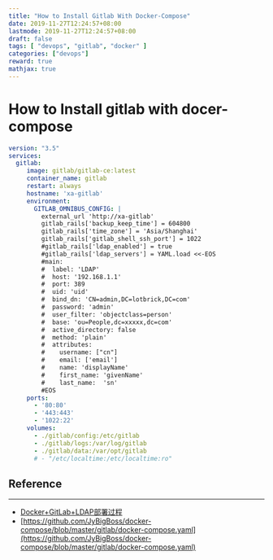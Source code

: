 ```yaml
---
title: "How to Install Gitlab With Docker-Compose"
date: 2019-11-27T12:24:57+08:00
lastmode: 2019-11-27T12:24:57+08:00
draft: false
tags: [ "devops", "gitlab", "docker" ]
categories: ["devops"]
reward: true
mathjax: true
---
```


# How to Install gitlab with docer-compose



``` yaml
version: "3.5"
services:
  gitlab:
     image: gitlab/gitlab-ce:latest
     container_name: gitlab
     restart: always
     hostname: 'xa-gitlab'
     environment:
       GITLAB_OMNIBUS_CONFIG: |
         external_url 'http://xa-gitlab'
         gitlab_rails['backup_keep_time'] = 604800
         gitlab_rails['time_zone'] = 'Asia/Shanghai'
         gitlab_rails['gitlab_shell_ssh_port'] = 1022
         #gitlab_rails['ldap_enabled'] = true
         #gitlab_rails['ldap_servers'] = YAML.load <<-EOS
         #main:
         #  label: 'LDAP'
         #  host: '192.168.1.1'
         #  port: 389
         #  uid: 'uid'
         #  bind_dn: 'CN=admin,DC=lotbrick,DC=com'
         #  password: 'admin'
         #  user_filter: 'objectclass=person'
         #  base: 'ou=People,dc=xxxxx,dc=com'
         #  active_directory: false
         #  method: 'plain'
         #  attributes:
         #    username: ["cn"]
         #    email: ['email']
         #    name: 'displayName'
         #    first_name: 'givenName'
         #    last_name:  'sn'
         #EOS
     ports:
       - '80:80'
       - '443:443'
       - '1022:22'
     volumes:
       - ./gitlab/config:/etc/gitlab
       - ./gitlab/logs:/var/log/gitlab
       - ./gitlab/data:/var/opt/gitlab
       # - "/etc/localtime:/etc/localtime:ro"

```

## Reference
---
 - [Docker+GitLab+LDAP部署过程](https://www.jianshu.com/p/f7a9761eb9dd)
 - [https://github.com/JyBigBoss/docker-compose/blob/master/gitlab/docker-compose.yaml](https://github.com/JyBigBoss/docker-compose/blob/master/gitlab/docker-compose.yaml)